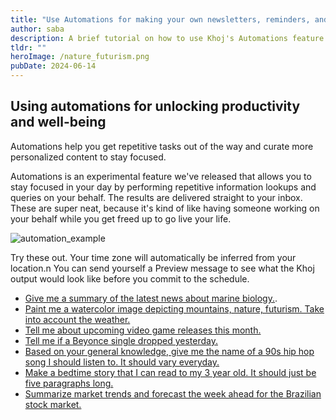```yaml
---
title: "Use Automations for making your own newsletters, reminders, and more"
author: saba
description: A brief tutorial on how to use Khoj's Automations feature
tldr: ""
heroImage: /nature_futurism.png
pubDate: 2024-06-14
---
```


## Using automations for unlocking productivity and well-being

Automations help you get repetitive tasks out of the way and curate more personalized content to stay focused. 

Automations is an experimental feature we've released that allows you to stay focused in your day by performing repetitive information lookups and queries on your behalf. The results are delivered straight to your inbox. These are super neat, because it's kind of like having someone working on your behalf while you get freed up to go live your life.

![automation_example](/automation_bedtime_story.png)

Try these out. Your time zone will automatically be inferred from your location.n   You can send yourself a Preview message to see what the Khoj output would look like before you commit to the schedule.
- [Give me a summary of the latest news about marine biology.](https://app.khoj.dev/automations?subject=Latest%20Marine%20Biology%20News%20Summary&crontime=45%2010%20*%20*%200&queryToRun=Give%20me%20a%20summary%20of%20the%20latest%20news%20about%20marine%20biology).
- [Paint me a watercolor image depicting mountains, nature, futurism. Take into account the weather.](https://app.khoj.dev/automations?subject=Watercolor%20Painting%3A%20Mountains%2C%20Nature%2C%20and%20Futurism%20with%20Weather%20Consideration&crontime=00%209%20*%20*%206&queryToRun=Paint%20me%20a%20watercolor%20image%20depicting%20mountains%2C%20nature%2C%20futurism.%20Take%20into%20account%20the%20weather.)
- [Tell me about upcoming video game releases this month.](https://app.khoj.dev/automations?subject=Upcoming%20Video%20Game%20Releases%20This%20Month&crontime=00%2010%201%20*%20*&queryToRun=Tell%20me%20about%20upcoming%20video%20game%20releases%20this%20month)
- [Tell me if a Beyonce single dropped yesterday.](https://app.khoj.dev/automations?subject=Beyonc%C3%A9%20Single%20Release%20Update&crontime=15%2010%20*%20*%20*&queryToRun=Tell%20me%20if%20a%20Beyonc%C3%A9%20single%20dropped%20yesterday)
- [Based on your general knowledge, give me the name of a 90s hip hop song I should listen to. It should vary everyday.](https://app.khoj.dev/automations?subject=Daily%2090s%20Hip%20Hop%20Song%20Recommendation&crontime=00%201%20*%20*%20*&queryToRun=Based%20on%20your%20general%20knowledge%2C%20give%20me%20the%20name%20of%20a%2090s%20hip%20hop%20song%20I%20should%20listen%20to.%20It%20should%20vary%20everyday.)
- [Make a bedtime story that I can read to my 3 year old. It should just be five paragraphs long.](https://app.khoj.dev/automations?subject=Five-Paragraph%20Bedtime%20Story%20for%20a%203-Year-Old&crontime=30%209%20*%20*%20*&queryToRun=Make%20a%20bedtime%20story%20that%20I%20can%20read%20to%20my%203%20year%20old.%20It%20should%20just%20be%20five%20paragraphs%20long.)
- [Summarize market trends and forecast the week ahead for the Brazilian stock market.](https://app.khoj.dev/automations?subject=Weekly%20Brazilian%20Stock%20Market%20Trends%20and%20Forecast&crontime=00%209%20*%20*%201&queryToRun=Summarize%20market%20trends%20and%20forecast%20the%20week%20ahead%20for%20the%20Brazilian%20stock%20market.)




